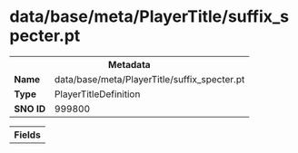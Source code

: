 <h1>data/base/meta/PlayerTitle/suffix_specter.pt</h1><table><tr><th colspan="100%">Metadata</th></tr><tr><td><b>Name</b></td><td>data/base/meta/PlayerTitle/suffix_specter.pt</td></tr><tr><td><b>Type</b></td><td>PlayerTitleDefinition</td></tr><tr><td><b>SNO ID</b></td><td>999800</td></tr></table>

<table><tr><th colspan="100%">Fields</th></tr></table>

